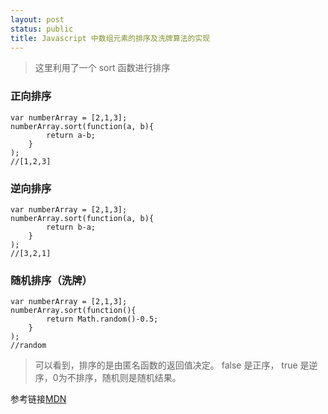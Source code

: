 ```yaml
---
layout: post
status: public
title: Javascript 中数组元素的排序及洗牌算法的实现
---
```


> 这里利用了一个 sort 函数进行排序

### 正向排序
```
var numberArray = [2,1,3];
numberArray.sort(function(a, b){
        return a-b;
    }
); 
//[1,2,3]
```

### 逆向排序
```
var numberArray = [2,1,3];
numberArray.sort(function(a, b){
        return b-a;
    }
); 
//[3,2,1]
```
### 随机排序（洗牌）
```
var numberArray = [2,1,3];
numberArray.sort(function(){
        return Math.random()-0.5;
    }
); 
//random
```

> 可以看到，排序的是由匿名函数的返回值决定。 false 是正序， true 是逆序，0为不排序，随机则是随机结果。

参考链接[MDN](https://developer.mozilla.org/zh-CN/docs/Web/JavaScript/Reference/Global_Objects/Array/sort)
